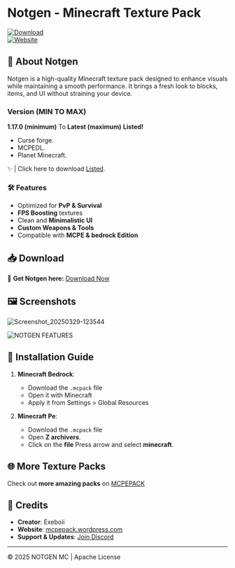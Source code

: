 # Notgen - Minecraft Texture Pack  

[![Download](https://img.shields.io/badge/Download-Notgen-blue.svg)](https://www.planetminecraft.com/texture-pack/notgen/)  
[![Website](https://img.shields.io/badge/Website-MCPEPACK-green.svg)](https://mcpepack.wordpress.com/)  

## 🎨 About Notgen  
Notgen is a high-quality Minecraft texture pack designed to enhance visuals while maintaining a smooth performance. It brings a fresh look to blocks, items, and UI without straining your device.  
### Version (MIN TO MAX)
**1.17.0 (minimum)** To **Latest (maximum)**
**Listed!** 
- Curse forge.
- MCPEDL.
- Planet Minecraft.

 ✨ |  Click here to download [Listed](https://github.com/NOTGENZ/NOTGEN-MC/blob/main/Listed.md).
### 🛠 Features  
- Optimized for **PvP & Survival**  
- **FPS Boosting** textures  
- Clean and **Minimalistic UI**  
- **Custom Weapons & Tools**  
- Compatible with **MCPE & bedrock Edition**  

## 📥 Download  
🔗 **Get Notgen here:** [Download Now](https://www.planetminecraft.com/texture-pack/notgen/)  

## 🖼 Screenshots  
![Screenshot_20250329-123544](https://github.com/user-attachments/assets/b66c1e71-37df-4ce7-88df-223e9af0ecf4)

![NOTGEN FEATURES ](https://github.com/user-attachments/assets/2507abdc-8770-440a-b742-d8934ff9b8a1)

## 🔧 Installation Guide  
1. **Minecraft Bedrock**:  
   - Download the `.mcpack` file  
   - Open it with Minecraft  
   - Apply it from Settings > Global Resources  

2. **Minecraft Pe**:  
   - Download the `.mcpack` file  
   - Open **Z archivers**.  
   -  Click on the **file** Press arrow and select **minecraft**.

## 🌐 More Texture Packs  
Check out **more amazing packs** on [MCPEPACK](https://mcpepack.wordpress.com/)  

## 📢 Credits  
- **Creator**: Exeboii  
- **Website**: [mcpepack.wordpress.com](https://mcpepack.wordpress.com/)  
- **Support & Updates**: [Join Discord](https://discord.gg/Zhmes8CHwa)  

---

© 2025 NOTGEN MC | Apache License 

